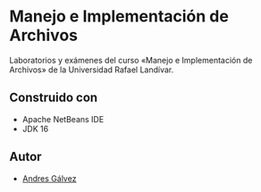 # Manejo e Implementación de Archivos
 Laboratorios y exámenes del curso «Manejo e Implementación de Archivos» de la Universidad Rafael Landívar.
## Construido con
* Apache NetBeans IDE
* JDK 16
## Autor
* [Andres Gálvez](https://github.com/AndresSGalvezA)
